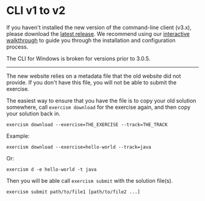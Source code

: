 # CLI v1 to v2

If you haven't installed the new version of the command-line client (v3.x), please download the [latest release](https://github.com/exercism/cli/releases/latest). We recommend using our [interactive walkthrough](https://exercism.io/cli-walkthrough) to guide you through the installation and configuration process.

The CLI for Windows is broken for versions prior to 3.0.5.

----

The new website relies on a metadata file that the old website did not provide.
If you don't have this file, you will not be able to submit the exercise.

The easiest way to ensure that you have the file is to copy your old solution somewhere, call `exercism download` for the exercise again, and then copy your solution back in.

    exercism download --exercise=THE_EXERCISE --track=THE_TRACK

Example:

    exercism download --exercise=hello-world --track=java

Or:

    exercism d -e hello-world -t java

Then you will be able call `exercism submit` with the solution file(s).

    exercism submit path/to/file1 [path/to/file2 ...]
